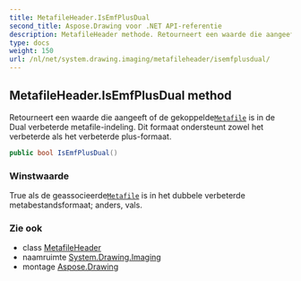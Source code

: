 ```yaml
---
title: MetafileHeader.IsEmfPlusDual
second_title: Aspose.Drawing voor .NET API-referentie
description: MetafileHeader methode. Retourneert een waarde die aangeeft of de gekoppeldeMetafile is in de Dual verbeterde metafileindeling. Dit formaat ondersteunt zowel het verbeterde als het verbeterde plusformaat.
type: docs
weight: 150
url: /nl/net/system.drawing.imaging/metafileheader/isemfplusdual/
---
```

## MetafileHeader.IsEmfPlusDual method

Retourneert een waarde die aangeeft of de gekoppelde[`Metafile`](../../metafile/) is in de Dual verbeterde metafile-indeling. Dit formaat ondersteunt zowel het verbeterde als het verbeterde plus-formaat.

```csharp
public bool IsEmfPlusDual()
```

### Winstwaarde

True als de geassocieerde[`Metafile`](../../metafile/) is in het dubbele verbeterde metabestandsformaat; anders, vals.

### Zie ook

* class [MetafileHeader](../)
* naamruimte [System.Drawing.Imaging](../../metafileheader/)
* montage [Aspose.Drawing](../../../)


